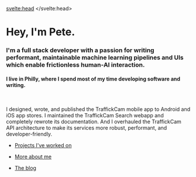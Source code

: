 <svelte:head>
	<title>Pete Giardiniere</title>
</svelte:head>

# Hey, I'm Pete.

### I'm a full stack developer with a passion for writing performant, maintainable machine learning pipelines and UIs which enable frictionless human-AI interaction.

#### I live in Philly, where I spend most of my time developing software and writing.

<br>

I designed, wrote, and published the TraffickCam mobile app to Android and iOS app stores. I maintained the TraffickCam Search webapp and completely rewrote its documentation. And I overhauled the TraffickCam API architecture to make its services more robust, performant, and developer-friendly.

* [Projects I've worked on](/projects)

* [More about me](/about)

* [The blog](/blog)
